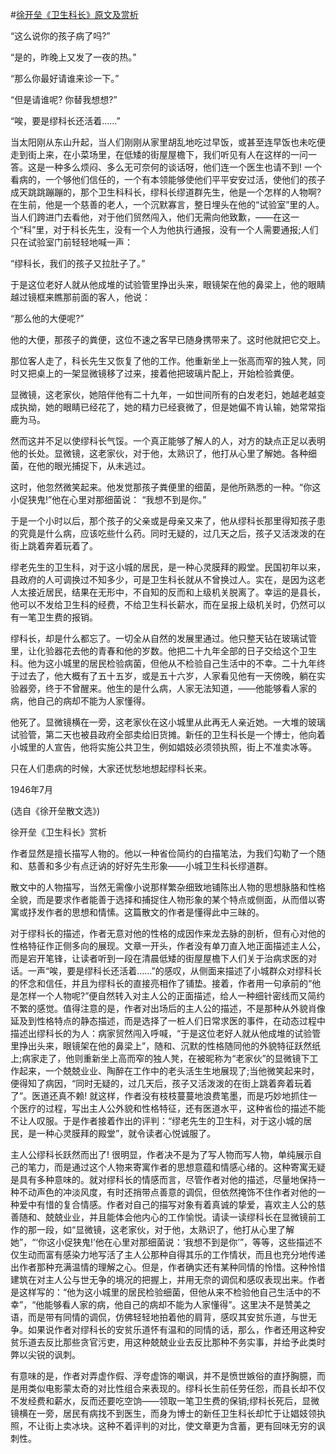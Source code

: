 #[徐开垒《卫生科长》原文及赏析](https://www.vrrw.net/wx/9101.html)

“这么说你的孩子病了吗?”

“是的，昨晚上又发了一夜的热。”

“那么你最好请谁来诊一下。”

“但是请谁呢? 你替我想想?”

“唉，要是缪科长还活着……”



当太阳刚从东山升起，当人们刚刚从家里胡乱地吃过早饭，或甚至连早饭也未吃便走到街上来，在小菜场里，在低矮的街屋屋檐下，我们听见有人在这样的一问一答。这是一种多么烦闷、多么无可奈何的谈话呀，他们连一个医生也请不到! 一个看病的，一个够他们信任的，一个有本领能够使他们平平安安过活，使他们的孩子成天跳跳蹦蹦的，那个卫生科科长，缪科长缪道群先生，他是一个怎样的人物啊? 在生前，他是一个慈善的老人，一个沉默寡言，整日埋头在他的“试验室”里的人。当人们跨进门去看他，对于他们贸然闯入，他们无需向他致歉，——在这一个“科”里，对于科长先生，没有一个人为他执行通报，没有一个人需要通报;人们只在试验室门前轻轻地喊一声：

“缪科长，我们的孩子又拉肚子了。”

于是这位老好人就从他成堆的试验管里挣出头来，眼镜架在他的鼻梁上，他的眼睛越过镜框来瞧那前面的客人，他说：

“那么他的大便呢?”

他的大便，那孩子的粪便，这位不速之客早已随身携带来了。这时他就把它交上。

那位客人走了，科长先生又恢复了他的工作。他重新坐上一张高而窄的独人凳，同时又把桌上的一架显微镜移了过来，接着他把玻璃片配上，开始检验粪便。

显微镜，这老家伙，她陪伴他有二十九年，一如世间所有的白发老妇，她越老越变成执拗，她的眼睛已经花了，她的精力已经衰微了，但是她偏不肯认输，她常常指鹿为马。

然而这并不足以使缪科长气馁。一个真正能够了解人的人，对方的缺点正足以表明他的长处。显微镜，这老家伙，对于他，太熟识了，他打从心里了解她。各种细菌，在他的眼光捕捉下，从未逃过。

这时，他忽然微笑起来。他发觉那孩子粪便里的细菌，是他所熟悉的一种。“你这小促狭鬼!”他在心里对那细菌说： “我想不到是你。”

于是一个小时以后，那个孩子的父亲或是母亲又来了，他从缪科长那里得知孩子患的究竟是什么病，应该吃些什么药。同时无疑的，过几天之后，孩子又活泼泼的在街上跳着奔着玩着了。

缪老先生的卫生科，对于这小城的居民，是一种心灵膜拜的殿堂。民国初年以来，县政府的人可调换过不知多少，可是卫生科长就从不曾换过人。实在，是因为这老人太接近居民，结果在无形中，不自知的反而和上级机关脱离了。幸运的是县长，他可以不发给卫生科的经费，不给卫生科长薪水，而在呈报上级机关时，仍然可以有一笔卫生费的报销。

缪科长，却是什么都忘了。一切全从自然的发展里通过。他只整天钻在玻璃试管里，让化验器花去他的青春和他的岁数。他把二十九年全部的日子交给这个卫生科。他为这小城里的居民检验病菌，但他从不检验自己生活中的不幸。二十九年终于过去了，他大概有了五十五岁，或是五十六岁，人家看见他有一天傍晚，躺在实验器旁，终于不曾醒来。他生的是什么病，人家无法知道，——他能够看人家的病，他自己的病却不能为人家懂得。

他死了。显微镜横在一旁，这老家伙在这小城里从此再无人亲近她。一大堆的玻璃试验管，第二天也被县政府全部卖给旧货摊。新任的卫生科长是一个博士，他向着小城里的人宣告，他将实施公共卫生，例如娼妓必须领执照，街上不准卖冰等。

只在人们患病的时候，大家还忧愁地想起缪科长来。

1946年7月

(选自《徐开垒散文选》)

徐开垒《卫生科长》赏析

作者显然是擅长描写人物的。他以一种省俭简约的白描笔法，为我们勾勒了一个随和、慈善和多少有点迂讷的好好先生形象——小城卫生科长缪道群。

散文中的人物描写，当然无需像小说那样繁杂细致地铺陈出人物的思想脉胳和性格全貌，而是要求作者能善于选择和捕捉住人物形象的某个特点或侧面，从而借以寄寓或抒发作者的思想和情愫。这篇散文的作者是懂得此中三昧的。

对于缪科长的描述，作者无意对他的性格的成因作来龙去脉的剖析，但有心对他的性格特征作正侧多向的展现。文章一开头，作者没有单刀直入地正面描述主人公，而是宕开笔锋，让读者听到一段在清晨低矮的街屋屋檐下人们关于治病求医的对话。一声“唉，要是缪科长还活着……”的感叹，从侧面来描述了小城群众对缪科长的怀念和信任，并且为缪科长的直接亮相作了铺垫。接着，作者用一句承前的“他是怎样一个人物呢?”便自然转入对主人公的正面描述，给人一种细针密线而又简约不繁的感觉。值得注意的是，作者对出场后的主人公的描述，不是那种从外貌肖像延及到性格特点的静态描述，而是选择了一桩人们日常求医的事件，在动态过程中描述出缪科长的为人：病家贸然闯入呼喊，“于是这位老好人就从他成堆的试验管里挣出头来，眼镜架在他的鼻梁上”，随和、沉默的性格随同他的外貌特征跃然纸上;病家走了，他则重新坐上高而窄的独人凳，在被昵称为“老家伙”的显微镜下工作起来，一个兢兢业业、陶醉在工作中的老头活生生地展现了;当他微笑起来时，便得知了病因，“同时无疑的，过几天后，孩子又活泼泼的在街上跳着奔着玩着了”。医道还真不赖! 就这样，作者没有枝枝蔓蔓地浪费笔墨，而是巧妙地抓住一个医疗的过程，写出主人公外貌和性格特征，还有医道水平，这种省俭的描述不能不让人叹服。于是作者接着作出的评判：“缪老先生的卫生科，对于这小城的居民，是一种心灵膜拜的殿堂”，就令读者心悦诚服了。

主人公缪科长跃然而出了! 很明显，作者决不是为了写人物而写人物，单纯展示自己的笔力，而是通过这个人物来寄寓作者的思想意蕴和情感心绪的。这种寄寓无疑是具有多种意味的。就对缪科长的情感而言，尽管作者对他的描述，尽量地保持一种不动声色的冲淡风度，有时还捎带点善意的调侃，但依然掩饰不住作者对他的一种爱中有惜的复合情感。作者对自己的描写对象有着真诚的挚爱，喜欢主人公的慈善随和、兢兢业业，并且能体会他内心的工作愉悦。请读一读缪科长在显微镜前工作的那一段，如“显微镜，这老家伙，对于他，太熟识了，他打从心里了解她”，“‘你这小促狭鬼!’他在心里对那细菌说：‘我想不到是你’”，等等，这些描述不仅生动而富有感染力地写活了主人公那种自得其乐的工作情状，而且也充分地传递出作者那种充满温情的理解之心。但是，作者确实还有某种同情的怜惜。这种怜惜建筑在对主人公与世无争的境况的把握上，并用无奈的调侃和感叹表现出来。作者是这样写的：“他为这小城里的居民检验细菌，但他从来不检验他自己生活中的不幸”，“他能够看人家的病，他自己的病却不能为人家懂得”。这里决不是赞美之语，而是带有同情的调侃，仿佛轻轻地拍着他的肩背，感叹其安贫乐道，与世无争。如果说作者对缪科长的安贫乐道怀有温和的同情的话，那么，作者还用这种安贫乐道去反比那些贪官污吏，用这种兢兢业业去反比那种不务实事，并给予此类时弊以尖锐的讽刺。

有意味的是，作者对弄虚作假、浮夸虚饰的嘲讽，并不是愤世嫉俗的直抒胸臆，而是用类似电影蒙太奇的对比性组合来表现的。缪科长生前任劳任怨，而县长却不仅不发经费和薪水，反而还要吃空饷——领取一笔卫生费的保销;缪科长死后，显微镜横在一旁，居民有病找不到医生，而身为博士的新任卫生科长却忙于让娼妓领执照，不让街上卖冰块。这种不着评判的对比，使文章更为含蓄，更有回味无穷的讽刺性。


